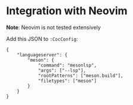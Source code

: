 # Integration with Neovim
**Note**: Neovim is not tested extensively

Add this JSON to `:CocConfig`:
```
{
    "languageserver": {
        "meson": {
            "command": "mesonlsp",
            "args": ["--lsp"],
            "rootPatterns": ["meson.build"],
            "filetypes": ["meson"]
        }
    }
}
```

